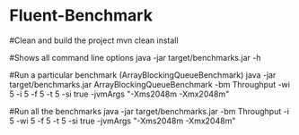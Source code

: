 # Fluent-Benchmark

#Clean and build the project
mvn clean install

#Shows all command line options
java -jar target/benchmarks.jar -h

#Run a particular benchmark (ArrayBlockingQueueBenchmark)
java -jar target/benchmarks.jar ArrayBlockingQueueBenchmark -bm Throughput -wi 5 -i 5 -f 5 -t 5 -si true -jvmArgs "-Xms2048m -Xmx2048m"


#Run all the benchmarks
java -jar target/benchmarks.jar -bm Throughput -i 5 -wi 5 -f 5 -t 5 -si true -jvmArgs "-Xms2048m -Xmx2048m"
